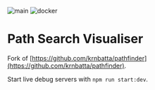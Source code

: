 ![main](https://github.com/pathfinding-project/app/actions/workflows/main.yml/badge.svg)
![docker](https://github.com/pathfinding-project/app/actions/workflows/docker.yml/badge.svg)

# Path Search Visualiser

Fork of [https://github.com/krnbatta/pathfinder](https://github.com/krnbatta/pathfinder).

Start live debug servers with `npm run start:dev`.

